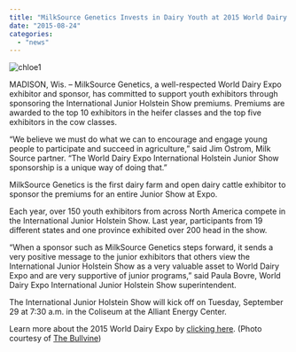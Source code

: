 ```yaml
---
title: "MilkSource Genetics Invests in Dairy Youth at 2015 World Dairy Expo"
date: "2015-08-24"
categories: 
  - "news"
---
```


![chloe1](http://milk-source.local/wp-content/uploads/2015/08/chloe11-1024x768.jpg)

MADISON, Wis. – MilkSource Genetics, a well-respected World Dairy Expo exhibitor and sponsor, has committed to support youth exhibitors through sponsoring the International Junior Holstein Show premiums. Premiums are awarded to the top 10 exhibitors in the heifer classes and the top five exhibitors in the cow classes.

“We believe we must do what we can to encourage and engage young people to participate and succeed in agriculture,” said Jim Ostrom, Milk Source partner. “The World Dairy Expo International Holstein Junior Show sponsorship is a unique way of doing that.”

MilkSource Genetics is the first dairy farm and open dairy cattle exhibitor to sponsor the premiums for an entire Junior Show at Expo.

Each year, over 150 youth exhibitors from across North America compete in the International Junior Holstein Show. Last year, participants from 19 different states and one province exhibited over 200 head in the show.

“When a sponsor such as MilkSource Genetics steps forward, it sends a very positive message to the junior exhibitors that others view the International Junior Holstein Show as a very valuable asset to World Dairy Expo and are very supportive of junior programs,” said Paula Bovre, World Dairy Expo International Junior Holstein Show superintendent.

The International Junior Holstein Show will kick off on Tuesday, September 29 at 7:30 a.m. in the Coliseum at the Alliant Energy Center.

Learn more about the 2015 World Dairy Expo by [clicking here](https://worlddairyexpo.com/). (Photo courtesy of [The Bullvine](http://www.thebullvine.com/))
